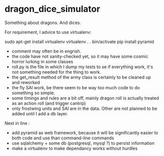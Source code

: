 dragon_dice_simulator
=====================

Something about dragons. And dices.

For requirement, I advice to use virtualenv:

sudo apt-get install virtualenv
virtualenv .
. bin/activate
pip install pyramid

* comment may often be in engrish.
* the code have not sanity-checked yet, so it may have some cosmic horror lurking in some classes
* roll.py is the file in which I dump my tests to se if everything work, it's not something needed for the thing to work.
* the get_result method of the army class is certainly to be cleaned up and reworked
* the fly SAI work, be there seem to be way too much code to do something so simple.
* some timings and rules are a bit off, mainly dragon roll is actually treated as an action roll (and trigger cantrip)
* only frostwing units and SAI are in the data. Other are not planned to be added until I add a db layer.

Next in line :
* add pyramid as web framework, because it will be significantly easier to both code and use than command-line commands
* use sqlalchemy + some db (postgresql, mysql ?) to persist information
* make a virtualenv to make dependancy works without hurdles
